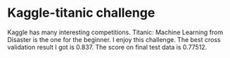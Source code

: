 # Kaggle-titanic challenge
Kaggle has many interesting competitions. Titanic: Machine Learning from Disaster is the one for the beginner. I enjoy this challenge. The best cross validation result I got is 0.837. The score on final test data is 0.77512. 
